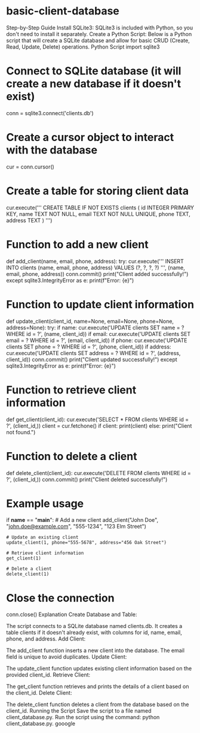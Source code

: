 # basic-client-database
Step-by-Step Guide
Install SQLite3: SQLite3 is included with Python, so you don't need to install it separately.
Create a Python Script: Below is a Python script that will create a SQLite database and allow for basic CRUD (Create, Read, Update, Delete) operations.
Python Script
import sqlite3

# Connect to SQLite database (it will create a new database if it doesn't exist)
conn = sqlite3.connect('clients.db')

# Create a cursor object to interact with the database
cur = conn.cursor()

# Create a table for storing client data
cur.execute('''
CREATE TABLE IF NOT EXISTS clients (
    id INTEGER PRIMARY KEY,
    name TEXT NOT NULL,
    email TEXT NOT NULL UNIQUE,
    phone TEXT,
    address TEXT
)
''')

# Function to add a new client
def add_client(name, email, phone, address):
    try:
        cur.execute('''
        INSERT INTO clients (name, email, phone, address)
        VALUES (?, ?, ?, ?)
        ''', (name, email, phone, address))
        conn.commit()
        print("Client added successfully!")
    except sqlite3.IntegrityError as e:
        print(f"Error: {e}")

# Function to update client information
def update_client(client_id, name=None, email=None, phone=None, address=None):
    try:
        if name:
            cur.execute('UPDATE clients SET name = ? WHERE id = ?', (name, client_id))
        if email:
            cur.execute('UPDATE clients SET email = ? WHERE id = ?', (email, client_id))
        if phone:
            cur.execute('UPDATE clients SET phone = ? WHERE id = ?', (phone, client_id))
        if address:
            cur.execute('UPDATE clients SET address = ? WHERE id = ?', (address, client_id))
        conn.commit()
        print("Client updated successfully!")
    except sqlite3.IntegrityError as e:
        print(f"Error: {e}")

# Function to retrieve client information
def get_client(client_id):
    cur.execute('SELECT * FROM clients WHERE id = ?', (client_id,))
    client = cur.fetchone()
    if client:
        print(client)
    else:
        print("Client not found.")

# Function to delete a client
def delete_client(client_id):
    cur.execute('DELETE FROM clients WHERE id = ?', (client_id,))
    conn.commit()
    print("Client deleted successfully!")

# Example usage
if __name__ == "__main__":
    # Add a new client
    add_client("John Doe", "john.doe@example.com", "555-1234", "123 Elm Street")

    # Update an existing client
    update_client(1, phone="555-5678", address="456 Oak Street")

    # Retrieve client information
    get_client(1)

    # Delete a client
    delete_client(1)

# Close the connection
conn.close()
Explanation
Create Database and Table:

The script connects to a SQLite database named clients.db.
It creates a table clients if it doesn't already exist, with columns for id, name, email, phone, and address.
Add Client:

The add_client function inserts a new client into the database.
The email field is unique to avoid duplicates.
Update Client:

The update_client function updates existing client information based on the provided client_id.
Retrieve Client:

The get_client function retrieves and prints the details of a client based on the client_id.
Delete Client:

The delete_client function deletes a client from the database based on the client_id.
Running the Script
Save the script to a file named client_database.py.
Run the script using the command: python client_database.py.
gooogle
